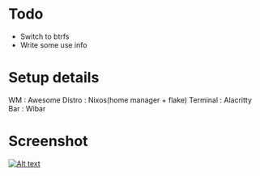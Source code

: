# Todo

- Switch to btrfs
- Write some use info

# Setup details

WM : Awesome
Distro : Nixos(home manager + flake)
Terminal : Alacritty
Bar : Wibar

# Screenshot

[![Alt text](https://i.imgur.com/woPmvSU.png)](https://imgur.com)
